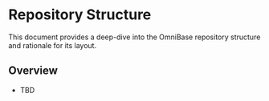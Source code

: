 # Repository Structure

This document provides a deep-dive into the OmniBase repository structure and rationale for its layout.

## Overview
- TBD
